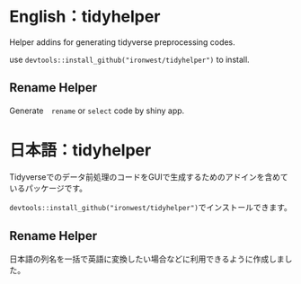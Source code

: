 # English：tidyhelper

Helper addins for generating tidyverse preprocessing codes.

use `devtools::install_github("ironwest/tidyhelper")` to install.

## Rename Helper

Generate　`rename` or `select` code by shiny app.

# 日本語：tidyhelper

Tidyverseでのデータ前処理のコードをGUIで生成するためのアドインを含めているパッケージです。

`devtools::install_github("ironwest/tidyhelper")`でインストールできます。

## Rename Helper

日本語の列名を一括で英語に変換したい場合などに利用できるように作成しました。

